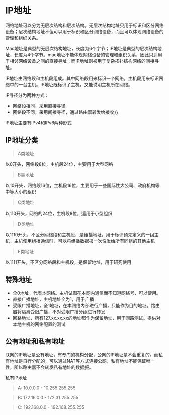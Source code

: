 # IP地址
网络地址可以分为无层次结构和层次结构。无层次结构地址只用于标识和区分网络设备；层次结构地址不但可以用于标识和区分网络设备，而且可以体现网络设备的管理和组织关系。

Mac地址是典型的无层次结构地址，长度为6个字节；IP地址是典型的层次结构地址，长度为4个字节。mac地址不能体现网络设备的管理和组织关系，因此只适用于相邻网络设备之间的直接寻址；而IP地址则被用于复杂拓扑结构网络的间接寻址。

IP地址由网络段和主机段组成。其中网络段用来标识一个网络，主机段用来标识网络中的一台主机。IP地址既标识了主机，又能说明主机所在网络。



IP寻径分为两种方式：

- 网络段相同，采用直接寻径
- 网络段不同，采用间接寻径，通过路由器转发给接收方

IP地址主要有IPv4和IPv6两种形式

## IP地址分类
> A类地址

以0开头，网络段8位，主机段24位，主要用于大型网络

> B类地址

以10开头，网络段16位，主机段16位，主要用于一些国际性大公司、政府机构等中等大小的组织

> C类地址

以110开头，网络的24位，主机段8位，适用于小型组织

> D类地址

以1110开头，不区分网络段和主机段，是组播地址，用于标识预先定义的一组主机，主机使用组播通信时，可以将组播数据报一次性发给所有同组的其他主机

> E类地址

以1111开头，不区分网络段和主机段，是保留地址，用于研究使用

## 特殊地址

- 全0地址，代表本网络。主机试图在本网内通信而不知道网络号，可以使用。
- 直接广播地址，主机地址全为1，用于广播
- 受限广播地址，全1地址，在本网络内部进行广播，只能作为目的地址。路由器将隔离受限广播，不对受限广播分组进行转发
- 回路地址，所有127.xx.xx.xx的地址都作为保留地址，用于回路测试。提供对本地主机的网络配置的测试

## 公有地址和私有地址
联网的IP地址是公有地址，有专门的机构分配，公网的IP地址是不会重复的。而私有地址是自行分配的，可以通过NAT等方式连接公网，私有地址不能保证唯一性，所以路由器不会转发私有地址的数据报。

私有IP地址
> A: 10.0.0.0 - 10.255.255.255

> B: 172.16.0.0 - 172.31.255.255

> C: 192.168.0.0 - 192.168.255.255